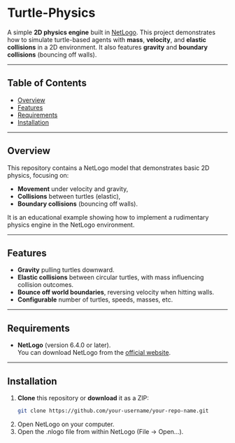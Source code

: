 # Turtle-Physics

A simple **2D physics engine** built in [NetLogo](https://ccl.northwestern.edu/netlogo/). This project demonstrates how to simulate turtle-based agents with **mass**, **velocity**, and **elastic collisions** in a 2D environment. It also features **gravity** and **boundary collisions** (bouncing off walls).

---

## Table of Contents
- [Overview](#overview)
- [Features](#features)
- [Requirements](#requirements)
- [Installation](#installation)


---

## Overview

This repository contains a NetLogo model that demonstrates basic 2D physics, focusing on:
- **Movement** under velocity and gravity,
- **Collisions** between turtles (elastic),
- **Boundary collisions** (bouncing off walls).

It is an educational example showing how to implement a rudimentary physics engine in the NetLogo environment.

---

## Features

- **Gravity** pulling turtles downward.
- **Elastic collisions** between circular turtles, with mass influencing collision outcomes.
- **Bounce off world boundaries**, reversing velocity when hitting walls.
- **Configurable** number of turtles, speeds, masses, etc.

---

## Requirements

- **NetLogo** (version 6.4.0 or later).  
  You can download NetLogo from the [official website](https://ccl.northwestern.edu/netlogo/).

---

## Installation

1. **Clone** this repository or **download** it as a ZIP:
   ```bash
   git clone https://github.com/your-username/your-repo-name.git

2.  Open NetLogo on your computer.
3.  Open the .nlogo file from within NetLogo (File → Open...).
